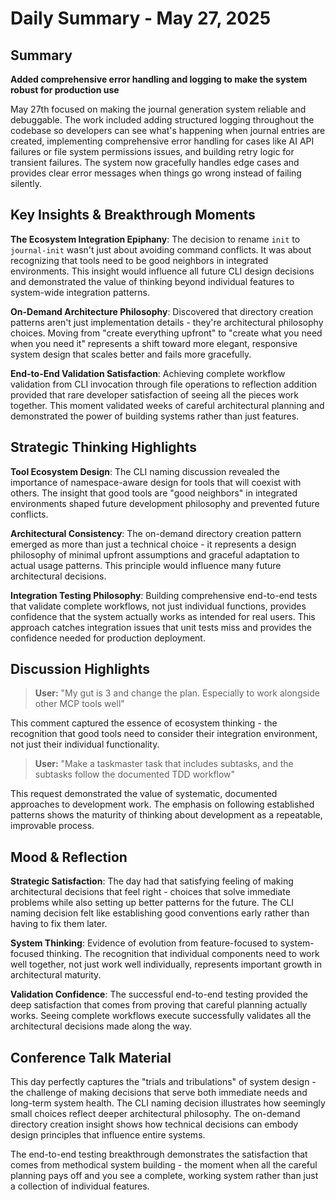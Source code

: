 # Daily Summary - May 27, 2025

## Summary

**Added comprehensive error handling and logging to make the system robust for production use**

May 27th focused on making the journal generation system reliable and debuggable. The work included adding structured logging throughout the codebase so developers can see what's happening when journal entries are created, implementing comprehensive error handling for cases like AI API failures or file system permissions issues, and building retry logic for transient failures. The system now gracefully handles edge cases and provides clear error messages when things go wrong instead of failing silently.

## Key Insights & Breakthrough Moments
**The Ecosystem Integration Epiphany**: The decision to rename `init` to `journal-init` wasn't just about avoiding command conflicts. It was about recognizing that tools need to be good neighbors in integrated environments. This insight would influence all future CLI design decisions and demonstrated the value of thinking beyond individual features to system-wide integration patterns.

**On-Demand Architecture Philosophy**: Discovered that directory creation patterns aren't just implementation details - they're architectural philosophy choices. Moving from "create everything upfront" to "create what you need when you need it" represents a shift toward more elegant, responsive system design that scales better and fails more gracefully.

**End-to-End Validation Satisfaction**: Achieving complete workflow validation from CLI invocation through file operations to reflection addition provided that rare developer satisfaction of seeing all the pieces work together. This moment validated weeks of careful architectural planning and demonstrated the power of building systems rather than just features.

## Strategic Thinking Highlights
**Tool Ecosystem Design**: The CLI naming discussion revealed the importance of namespace-aware design for tools that will coexist with others. The insight that good tools are "good neighbors" in integrated environments shaped future development philosophy and prevented future conflicts.

**Architectural Consistency**: The on-demand directory creation pattern emerged as more than just a technical choice - it represents a design philosophy of minimal upfront assumptions and graceful adaptation to actual usage patterns. This principle would influence many future architectural decisions.

**Integration Testing Philosophy**: Building comprehensive end-to-end tests that validate complete workflows, not just individual functions, provides confidence that the system actually works as intended for real users. This approach catches integration issues that unit tests miss and provides the confidence needed for production deployment.

## Discussion Highlights
> **User:** "My gut is 3 and change the plan. Especially to work alongside other MCP tools well"

This comment captured the essence of ecosystem thinking - the recognition that good tools need to consider their integration environment, not just their individual functionality.

> **User:** "Make a taskmaster task that includes subtasks, and the subtasks follow the documented TDD workflow"

This request demonstrated the value of systematic, documented approaches to development work. The emphasis on following established patterns shows the maturity of thinking about development as a repeatable, improvable process.

## Mood & Reflection
**Strategic Satisfaction**: The day had that satisfying feeling of making architectural decisions that feel right - choices that solve immediate problems while also setting up better patterns for the future. The CLI naming decision felt like establishing good conventions early rather than having to fix them later.

**System Thinking**: Evidence of evolution from feature-focused to system-focused thinking. The recognition that individual components need to work well together, not just work well individually, represents important growth in architectural maturity.

**Validation Confidence**: The successful end-to-end testing provided the deep satisfaction that comes from proving that careful planning actually works. Seeing complete workflows execute successfully validates all the architectural decisions made along the way.

## Conference Talk Material
This day perfectly captures the "trials and tribulations" of system design - the challenge of making decisions that serve both immediate needs and long-term system health. The CLI naming decision illustrates how seemingly small choices reflect deeper architectural philosophy. The on-demand directory creation insight shows how technical decisions can embody design principles that influence entire systems.

The end-to-end testing breakthrough demonstrates the satisfaction that comes from methodical system building - the moment when all the careful planning pays off and you see a complete, working system rather than just a collection of individual features. 